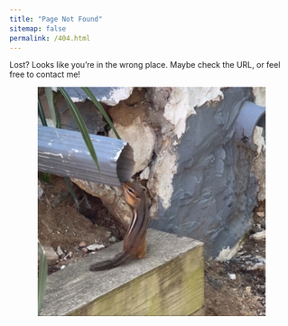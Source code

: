 ```yaml
---
title: "Page Not Found"
sitemap: false
permalink: /404.html
---
```



Lost? Looks like you’re in the wrong place. Maybe check the URL, or feel free to contact me!

<img src="../images/404.jpg" alt="404 Image" style="display: block; margin: auto; width: 80%;">
